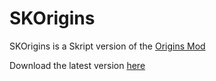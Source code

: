 # SKOrigins
SKOrigins is a Skript version of the [Origins Mod](https://www.curseforge.com/minecraft/mc-mods/origins)

Download the latest version [here](https://github.com/tntgav/SKOrigins/releases/latest/download/SKOrigins.zip)